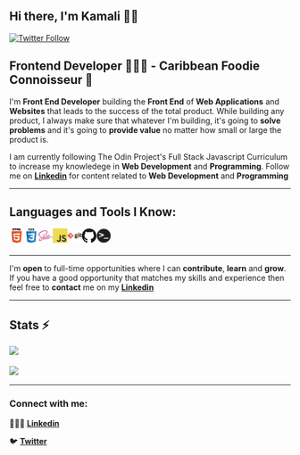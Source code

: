 
## Hi there, I'm Kamali 👋🏾
[![Twitter Follow](https://img.shields.io/twitter/follow/kamcoderr?color=1DA1F2&logo=twitter&style=for-the-badge)](https://twitter.com/intent/follow?original_referer=https%3A%2F%2Fgithub.com%2Fkamcoderr&screen_name=kamcoderr)

## Frontend Developer 👨🏾‍💻 - Caribbean Foodie Connoisseur 🥑
I'm **Front End Developer** building the **Front End** of **Web Applications** and **Websites** that leads to the success of the total product.
While building any product, I always make sure that whatever I'm building, it's going to **solve problems** and it's going to **provide value** no matter how small or large the product is.

I am currently following The Odin Project's Full Stack Javascript Curriculum to increase my knowledege in **Web Development** and **Programming**. Follow me on **[Linkedin](https://www.linkedin.com/in/keron-williams/)** for content related to **Web Development** and **Programming**

---

## **Languages and Tools I Know**:


<img align="left" alt="HTML5" width="26px" src="https://raw.githubusercontent.com/github/explore/80688e429a7d4ef2fca1e82350fe8e3517d3494d/topics/html/html.png" />
<img align="left" alt="CSS3" width="26px" src="https://raw.githubusercontent.com/github/explore/80688e429a7d4ef2fca1e82350fe8e3517d3494d/topics/css/css.png" /> 
<img align="left" alt="Sass" width="26px" src="https://raw.githubusercontent.com/github/explore/80688e429a7d4ef2fca1e82350fe8e3517d3494d/topics/sass/sass.png" />
<img align="left" alt="JavaScript" width="26px" src="https://raw.githubusercontent.com/github/explore/80688e429a7d4ef2fca1e82350fe8e3517d3494d/topics/javascript/javascript.png" /> 
<!-- <img align="left" alt="React" width="26px" src="https://raw.githubusercontent.com/github/explore/80688e429a7d4ef2fca1e82350fe8e3517d3494d/topics/react/react.png" />  -->

<img align="left" alt="Git" width="26px" src="https://raw.githubusercontent.com/github/explore/80688e429a7d4ef2fca1e82350fe8e3517d3494d/topics/git/git.png" />
<img align="left" alt="GitHub" width="26px" src="https://raw.githubusercontent.com/github/explore/78df643247d429f6cc873026c0622819ad797942/topics/github/github.png" />
<img align="left" alt="Terminal" width="26px" src="https://raw.githubusercontent.com/github/explore/80688e429a7d4ef2fca1e82350fe8e3517d3494d/topics/terminal/terminal.png" />

<br />
<br />

---

<!-- Feel free to visit my website **[]()** to explore some of my recent **projects** and find more about me. -->

I'm **open** to full-time opportunities where I can **contribute**, **learn** and **grow**. If you have a good opportunity that matches my skills and experience then feel free to **contact** me on my **[Linkedin](https://www.linkedin.com/in/keron-williams/)** 
<!-- or my **[Website]()**. -->


---

## **Stats** ⚡
 <img
    src="https://github-readme-stats.vercel.app/api?username=ikeronx&show_icons=true&theme=react&&hide_border=true"
  />
  <br />
  <br />
  <img
    src="https://github-readme-streak-stats.herokuapp.com/?user=ikeronx&&theme=react&&hide_border=true"
  />

---

### Connect with me:


👨🏾‍💼 **[Linkedin](https://www.linkedin.com/in/keron-williams/)**

🐦 **[Twitter](https://twitter.com/kamcoderr)**

<!-- 🌎 **[Website]()** -->
 
